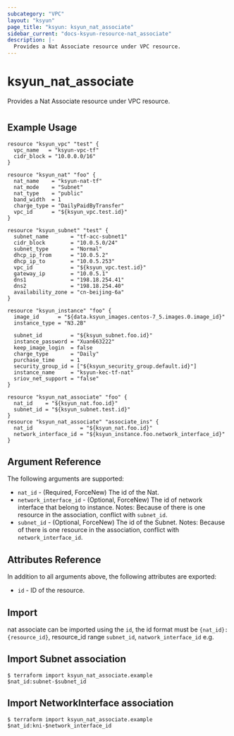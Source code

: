 ```yaml
---
subcategory: "VPC"
layout: "ksyun"
page_title: "ksyun: ksyun_nat_associate"
sidebar_current: "docs-ksyun-resource-nat_associate"
description: |-
  Provides a Nat Associate resource under VPC resource.
---
```


# ksyun_nat_associate

Provides a Nat Associate resource under VPC resource.

#

## Example Usage

```hcl
resource "ksyun_vpc" "test" {
  vpc_name   = "ksyun-vpc-tf"
  cidr_block = "10.0.0.0/16"
}

resource "ksyun_nat" "foo" {
  nat_name    = "ksyun-nat-tf"
  nat_mode    = "Subnet"
  nat_type    = "public"
  band_width  = 1
  charge_type = "DailyPaidByTransfer"
  vpc_id      = "${ksyun_vpc.test.id}"
}

resource "ksyun_subnet" "test" {
  subnet_name       = "tf-acc-subnet1"
  cidr_block        = "10.0.5.0/24"
  subnet_type       = "Normal"
  dhcp_ip_from      = "10.0.5.2"
  dhcp_ip_to        = "10.0.5.253"
  vpc_id            = "${ksyun_vpc.test.id}"
  gateway_ip        = "10.0.5.1"
  dns1              = "198.18.254.41"
  dns2              = "198.18.254.40"
  availability_zone = "cn-beijing-6a"
}

resource "ksyun_instance" "foo" {
  image_id      = "${data.ksyun_images.centos-7_5.images.0.image_id}"
  instance_type = "N3.2B"

  subnet_id         = "${ksyun_subnet.foo.id}"
  instance_password = "Xuan663222"
  keep_image_login  = false
  charge_type       = "Daily"
  purchase_time     = 1
  security_group_id = ["${ksyun_security_group.default.id}"]
  instance_name     = "ksyun-kec-tf-nat"
  sriov_net_support = "false"
}

resource "ksyun_nat_associate" "foo" {
  nat_id    = "${ksyun_nat.foo.id}"
  subnet_id = "${ksyun_subnet.test.id}"
}
resource "ksyun_nat_associate" "associate_ins" {
  nat_id               = "${ksyun_nat.foo.id}"
  network_interface_id = "${ksyun_instance.foo.network_interface_id}"
}
```

## Argument Reference

The following arguments are supported:

* `nat_id` - (Required, ForceNew) The id of the Nat.
* `network_interface_id` - (Optional, ForceNew) The id of network interface that belong to instance. Notes: Because of there is one resource in the association, conflict with `subnet_id`.
* `subnet_id` - (Optional, ForceNew) The id of the Subnet. Notes: Because of there is one resource in the association, conflict with `network_interface_id`.

## Attributes Reference

In addition to all arguments above, the following attributes are exported:

* `id` - ID of the resource.



## Import

nat associate can be imported using the `id`, the id format must be `{nat_id}:{resource_id}`, resource_id range `subnet_id`, `natwork_interface_id` e.g.

## Import Subnet association
```
$ terraform import ksyun_nat_associate.example $nat_id:subnet-$subnet_id
```
## Import NetworkInterface association
```
$ terraform import ksyun_nat_associate.example $nat_id:kni-$network_interface_id
```

